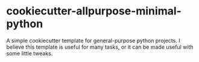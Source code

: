 # cookiecutter-allpurpose-minimal-python

A simple cookiecutter template for general-purpose python projects. I believe this template is useful for many tasks, or it can be made useful with some little tweaks.
